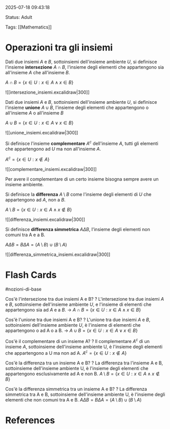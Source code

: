 2025-07-18 09:43:18

Status: Adult

Tags: [[Mathematics]]

# Operazioni tra gli insiemi

Dati due insiemi $A$ e $B$, sottoinsiemi dell'insieme ambiente $U$, si definisce l'insieme **intersezione** $A \cap B$, l'insieme degli elementi che appartengono sia all'insieme $A$ che all'insieme $B$. 

$A \cap B = \{x \in U : x \in A \wedge x \in B \}$

![[intersezione_insiemi.excalidraw|300]]

Dati due insiemi $A$ e $B$, sottoinsiemi dell'insieme ambiente $U$, si definisce l'insieme **unione** $A \cup B$, l'insieme degli elementi che appartengono o all'insieme $A$ o all'insieme $B$

$A \cup B = \{ x \in U: x \in A \vee x \in B \}$

![[unione_insiemi.excalidraw|300]]

Si definisce l'insieme **complementare** $A^{c}$ dell'insieme $A$, tutti gli elementi che appartengono ad $U$ ma non all'insieme $A$.  

$A^{c} = \{x \in U : x \notin A\}$

![[complementare_insiemi.excalidraw|300]]

Per avere il complementare di un certo insieme bisogna sempre avere un insieme ambiente.

Si definisce la **differenza** $A \setminus B$ come l'insieme degli elementi di $U$ che appartengono ad $A$, non a $B$. 

$A \setminus B = \{x \in U : x \in A \wedge x \notin B\}$

![[differenza_insiemi.excalidraw|300]]

Si definisce **differenza simmetrica** $A \Delta B$, l'insieme degli elementi non comuni tra A e a B. 

$A \Delta B = B \Delta A = (A \setminus B) \cup (B \setminus A)$

![[differenza_simmetrica_insiemi.excalidraw|300]]

# Flash Cards
#nozioni-di-base 


Cos'è l'intersezione tra due insiemi A e B?
?
L'intersezione tra due insiemi $A$ e $B$, sottoinsieme dell'insieme ambiente $U$, e l'insieme di elementi che appartengono sia ad $A$ e a $B$. -> $A \cap B = \{ x \in U : x \in A \wedge x \in B \}$
<!--SR:!2025-07-23,4,270-->

Cos'è l'unione tra due insiemi A e B?
?
L'unione tra due insiemi $A$ e $B$, sottoinsiemi dell'insieme ambiente $U$, è l'insieme di elementi che appartengono o ad A o a B. -> $A \cup B = \{ x \in U : x \in A \vee x \in B \}$
<!--SR:!2025-07-23,4,270-->

Cos'è il complementare di un insieme A?
?
Il complementare $A^{c}$ di un insieme $A$, sottoinsieme dell'insieme ambiente U, è l'insieme degli elementi che appartengono a U ma non ad A. $A^{c} = \{x \in U : x \notin A\}$
<!--SR:!2025-07-23,4,274-->

Cos'è la differenza tra un insieme A e B?
?
La differenza tra l'insieme A e B, sottoinsieme dell'insieme ambiente U, è l'insieme degli elementi che appartengono esclusivamente ad A e non B. $A \setminus B = \{ x \in U : x \in A \wedge x \notin B \}$
<!--SR:!2025-07-23,4,274-->

Cos'è la differenza simmetrica tra un insieme A e B?
?
La differenza simmetrica tra A e B, sottoinsieme dell'insieme ambiente U, è l'insieme degli elementi che non comuni tra A e B. $A \Delta B = B \Delta A = (A \setminus B) \cup (B \setminus A)$
<!--SR:!2025-07-22,3,254-->


# References